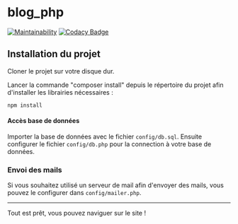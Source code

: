 # blog_php

[![Maintainability](https://api.codeclimate.com/v1/badges/04239d7c8539561697da/maintainability)](https://codeclimate.com/github/mdoutreluingne/blog_php/maintainability)
[![Codacy Badge](https://app.codacy.com/project/badge/Grade/f613c11f527c44da83cfbb4534976dd9)](https://www.codacy.com/gh/mdoutreluingne/blog_php/dashboard?utm_source=github.com&utm_medium=referral&utm_content=mdoutreluingne/blog_php&utm_campaign=Badge_Grade)

## Installation du projet

Cloner le projet sur votre disque dur.

Lancer la commande "composer install" depuis le répertoire du projet afin d'installer les librairies nécessaires :
```text
npm install
```

#### Accès base de données

Importer la base de données avec le fichier `config/db.sql`. Ensuite configurer le fichier `config/db.php` pour la connection à votre base de données.

### Envoi des mails

Si vous souhaitez utilisé un serveur de mail afin d'envoyer des mails, vous pouvez le configurer dans `config/mailer.php`.

---
Tout est prêt, vous pouvez naviguer sur le site !

